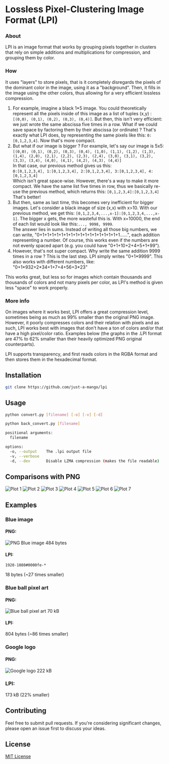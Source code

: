 # Lossless Pixel-Clustering Image Format (LPI)
### About
LPI is an image format that works by grouping pixels together in clusters that rely on simple additions and multiplications for compression, and grouping them by color.

### How
It uses "layers" to store pixels, that is it completely disregards the pixels of the dominant color in the image, using it as a "background". Then, it fills in the image using the other colors, thus allowing for a very efficient lossless compression. 

1. For example, imagine a black 1*5 image. You could theoretically represent all the pixels inside of this image as a list of tuples (x,y) : `[(0,0), (0,1), (0,2), (0,3), (0,4)]`. But then, this isn't very efficient: we just wrote the same abscissa five times in a row. What if we could save space by factoring them by their abscissa (or ordinate) ? That's exactly what LPI does, by representing the same pixels like this: `0:[0,1,2,3,4]`. Now that's more compact. 
2. But what if our image is bigger ? For example, let's say our image is 5x5:\
`
[(0,0), (0,1), (0,2), (0,3), (0,4),
(1,0), (1,1), (1,2), (1,3), (1,4),
(2,0), (2,1), (2,2), (2,3), (2,4),
(3,0), (3,1), (3,2), (3,3), (3,4),
(4,0), (4,1), (4,2), (4,3), (4,4)]
`\
In that case, our previous method gives us this:\
`0:[0,1,2,3,4], 1:[0,1,2,3,4], 2:[0,1,2,3,4], 3:[0,1,2,3,4], 4:[0,1,2,3,4]`\
Which isn't great space-wise. However, there's a way to make it more compact. We have the same list five times in row, thus we basically re-use the previous method, which returns this:
`[0,1,2,3,4]:[0,1,2,3,4]`\
That's better!
3. But then, same as last time, this becomes very inefficient for bigger images. Let's consider a black image of size (x,x) with x>10. With our previous method, we get this:
`[0,1,2,3,4,...,x-1]:[0,1,2,3,4,...,x-1]`. The bigger x gets, the more wasteful this is. With x=10000, the end of each list would look like this:`..., 9998, 9999`.\
The answer lies in sums. Instead of writing all those big numbers, we can write, "0+1+1+1+1+1+1+1+1+1+1+1+1+1+1+1+1+1......", each addition representing a number. Of course, this works even if the numbers are not evenly spaced apart (e.g. you could have "0+1+10+2+4+5+1+99").
4. However, that's not super compact. Why write the same addition 9999 times in a row ? This is the last step. LPI simply writes "0+1\*9999". This also works with different numbers, like: "0+1\*932+2\*34+1+7+4+56+3\*23"

This works great, but less so for images which contain thousands and thousands of colors and not many pixels per color, as LPI's method is given less "space" to work properly.

### More info
On images where it works best, LPI offers a great compression level, sometimes being as much as 99% smaller than the original PNG image. However, it poorly compresses colors and their relation with pixels and as such, LPI works best with images that don't have a ton of colors and/or that have a high pixel/color ratio. Examples below (the graphs in the .LPI format are 47% to 62% smaller than their heavily optimized PNG original counterparts).

LPI supports transparency, and first reads colors in the RGBA format and then stores them in the hexadecimal format.

## Installation

```bash
git clone https://github.com/just-a-mango/lpi
```

## Usage

```sh
python convert.py [filename] [-o] [-v] [-d]

python back_convert.py [filename]

positional arguments:
  filename

options:
  -o, --output    The .lpi output file
  -v, --verbose
  -d, --dev       Disable LZMA compression (makes the file readable)
```

## Comparisons with PNG
![Plot 1](plots/fig1.png)
![Plot 2](plots/fig2.png)
![Plot 3](plots/fig3.png)
![Plot 4](plots/fig4.png)
![Plot 5](plots/fig5.png)
![Plot 6](plots/fig6.png)
![Plot 7](plots/fig7.png)

## Examples
### Blue image
#### PNG:
![PNG Blue image](test-images/blue.png)
484 bytes
#### LPI:
```
1920-1080#0000fe-*
```
18 bytes (~27 times smaller)

### Blue ball pixel art
#### PNG:
![Blue ball pixel art](test-images/blue_ball_pixel_art.png)
70 kB
#### LPI:
804 bytes (~86 times smaller)

### Google logo
#### PNG:
![Google logo](test-images/google_logo.png)
222 kB
### LPI:
173 kB (22% smaller)


## Contributing

Feel free to submit pull requests. If you're considering significant changes, please open an issue first to discuss your ideas.

## License

[MIT License](LICENSE)
